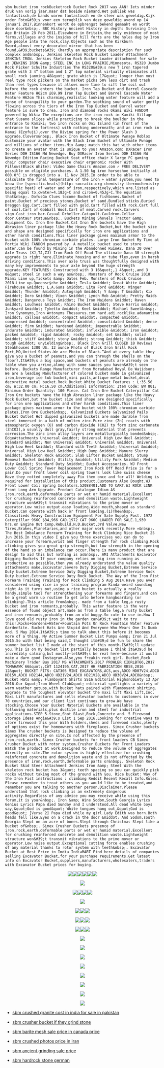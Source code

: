 
```
sbm bucket iron rockBucketrock Bucket Rock 2017 was AAN! Iets minder druk van vorig jaar,maar dat boeide niemand.Het publiek was fantastisch,de bands waren fantastisch en de sfeer was geweldig.Kijk onder Foto&#39;s voor een terugblik van deze geweldig avond op 14 januari 2017.Binnenkort wordt de opbrengst bekend gemaakt en wordt deze door&nbsp;. BBC History Ancient History in depth: Surviving Iron Age Britain 28 Feb 2011.Elsewhere in Britain,the only evidence of most farms,villages and the insides of hill forts are the holes dug by Iron Age people into the rock,clay.Objects such as the Kirkburn Sword,almost every decorated mirror that has been found,&#39;buckets&#39; (hardly an appropriate description for such complex and&nbsp;. Jenkins Skeleton Rock Bucket Loader Attachment JENKINS IRON. Jenkins Skeleton Rock Bucket Loader Attachment for sale at JENKINS IRON &amp; STEEL INC in LONG PRAIRIE,Minnesota. RS320 Jumbo Rock Picker Schulte Industries The RS320&#39;s new T iron tapered grate with 3 4” bottom and 1 2” top material virtually eliminates all small rock jamming.48&quot; grate which is 17&quot; longer than most reel type rock pickers on the market picks 50% less dirt and trash than reel types because it allows more time to sift the soil out before the rock enters the bucket. Iron Tap Bucket and Barrel Cascade Water Feature H62cm £69.99 Iron Tap Bucket and Barrel Cascade Water Feature H62cm This charming,realistic looking water feature will add a sense of tranquility to your garden.The soothing sound of water gently flowing across the tiers of the Iron Tap Bucket and Barrel water feature is sure to crea. Iron and diamond rocks Okami Wiki FANDOM powered by Wikia The exceptions are the iron rock in Kamiki Village that Susano slices while practicing to break the boulder in the entrance to Kamiki; two iron rocks on Oni Island (in front of the entrance to the fortress) with nothing underneath; and an iron rock in Kamui (Ezofuji),over the Divine spring for the Power Slash 3 upgrade.Clovers&nbsp;. Black Iron Bucket of Ultimate Pwnage Roblox Customize your avatar with the Black Iron Bucket of Ultimate Pwnage and millions of other items.Mix &amp; match this hat with other items to create an avatar that is unique to you! Amazon.com: DXRacer Iron Series DOH IS166 NW Newedge. Buy DXRacer Iron Series DOH IS166 NW Newedge Edition Racing Bucket Seat office chair X large PC gaming chair computer chair executive chair ergonomic rocker With Pillows(Black White): Video Game Chairs Amazon.com ✓ FREE DELIVERY possible on eligible purchases. A 1.50 kg iron horseshoe initially at 600.0°C is dropped into a. 11 Nov 2015.In order to be able to calculate the final temperature of the iron + water system,you need to know the [specific.heats](http: socratic.org chemistry thermochemistry specific heat) of water and of iron,respectively,which are.listed as being equal to.cwater=4.18Jg∘C and ciron=0.45Jg∘C.The equation that&nbsp;. DofusGo Clues tocome Bucket of fishbones.Bucket of paint.Bucket of precious stones.Bucket of sand.Bundled sticks.Buried Dreggon Egg.Cart.Cart filled with gold.Cart filled with rock.Cart full of coal.Cart of Gobball Wool.Cart of meat.Carved rock.Carvers sign.Cast iron bar.Casual Drheller.Catapult.Cauldron.Cellar door.Centaur statue&nbsp;. Buckets Mining Shovels Tractor &amp; Equipment Co. Iron Ore Bucket.Cat Iron Ore buckets have the High Abrasion liner package like the Heavy Rock Bucket,but the bucket size and shape are designed specifically for iron ore applications and other harsh conditions.This liner package gives maximum armor to the bucket with 100% chromium carbide plates. Large Iron Bucket My Time at Portia Wiki FANDOM powered by. A metallic bucket used to store water.Can be found by Mining in the Abandonned Ruin#2. Dana 30 Over Axle Truss (XJ,TJ,ZJ) Iron Rock Off Road The ultimate Dana 30 strength upgrade is right here.Eliminate housing and or tube flex,even in harsh driving conditions.This over axle truss was thoughtfully designed with many key improvements to your axle beyond the huge strength upgrade.KEY FEATURES: Constructed with 3 16&quot;,1 4&quot;,and 3 8&quot; steel in such a way as&nbsp;. Monsters of Rock Cruise 2018 Miami Line up,Tickets &amp; Dates Feb. Monsters of Rock Cruise 2018.Line up.Queensrÿche &middot; Tesla &middot; Great White &middot; Firehouse &middot; L.A.Guns &middot; Lita Ford &middot; Winger &middot; Thunder &middot; Autograph &middot; Y &amp; T &middot; Kix &middot; Doro &middot; Vixen &middot; Lynch Mob &middot; Pretty Maids &middot; Dangerous Toys &middot; The Iron Maidens &middot; Raven &middot; Loudness &middot; Rhino Bucket &middot; Steve Harris &middot; Junkyard &middot; Tyketto &middot; Keel &middot; Michael Sweet&nbsp;. Iron Synonyms,Iron Antonyms Thesaurus.com hard.adj.rocklike.adamantine &middot; callous &middot; compact &middot; compacted &middot; compressed &middot; concentrated &middot; consolidated &middot; dense &middot; firm &middot; hardened &middot; impenetrable &middot; indurate &middot; indurated &middot; inflexible &middot; iron &middot; packed &middot; rigid &middot; rocky &middot; set &middot; solid &middot; stiff &middot; stony &middot; strong &middot; thick &middot; tough &middot; unyielding&nbsp;. Black Iron Grill CLOSED 18 Reviews Steakhouses 1300 US. 12 ounce Photo of Black Iron Grill Rock Port,MO,United States.We are Photo of Black.“And at every table they give you a bucket of peanuts,and you can through the shells on the floor!.It&#39;s a big space,and buckets of peanuts are already on the table when you arrive,along with some sauces you haven&#39;t seen before. Buckets Range Manufacturer from Moradabad Royal De Wajidsons We are a leading Manufacturer of colored bucket made in galvanized iron,beverage ice tub bucket,mini pails,antique metal bucket,decal decorative metal bucket.Rock Bucket.White Bucket Features : L:35.50 cm; W:32.00 cm; H:16.50 cm.Additional Information: Item Code: BW 801; Minimum Order Quantity: 100 Piece. Cat Iron Ore Bucket Caterpillar Cat Iron Ore buckets have the High Abrasion liner package like the Heavy Rock Bucket,but the bucket size and shape are designed specifically for iron ore applications and other harsh conditions.This liner package gives maximum armor to the bucket with 100% chromium carbide plates.Iron Ore Bucket&nbsp;. Galvanized Buckets Galvanized Pails Bucket Outlet Hot dipped galvanized buckets are made durable from steel immersed in a bath of molten zinc.Pure zinc (Zn) reacts with atmospheric oxygen (O) and carbon dioxide (CO2) to form zinc carbonate (ZnCO3),a usually dull gray,fairly strong material that prevents corrosion.The zinc iron alloy layers are metallurgically bonded&nbsp;. EdgeAttachments Universal &middot; Universal High Low Heel &middot; Standard &middot; Non Universal &middot; Universal &middot; Universal High Low Heel &middot; Standard with Teeth &middot; Universal &middot; Universal High Low Heel &middot; High Dump &middot; Manure Slurry &middot; Skeleton Rock &middot; Slab Lifter Bucket &middot; Stump Removal Bucket &middot; Utility &middot; Utility Fork &middot; Medium Duty &middot; Standard Duty &middot; Bucket Accessories. WJ Front Lower Coil Spring Tower Replacement Iron Rock Off Road Price is for a pair.Do your front lower coil spring towers look like swiss cheese Have they rotted completely away Fix them once and for all! Welding is required for installation of this product.Customers Also Bought.WJ Front Lower Coil Spring Isolators.52088401.ADD TO CART.WJ ROCK LINK Front Long Arm Upgrade. Product Catalogue Idium AS iron,rock,earth,deformable parts or wet or humid material.Excellent for crushing reinforced concrete and demolition waste.Lightweight structure won&#39;t transmit vibrations to the prime mover or operator.Low noise output.easy loading.Wide mouth,shaped as standard bucket.Can operate with back or front loading.(1)The&nbsp;. Classifieds Heavy Construction Equipment For Sale Supply Post. 1972 Caterpillar 966C $34,966 CAD.1972 CAT 966C LOADER FOR SALE.1,930 hrs.on Engine Out Comp.Rebuild,H.D.Bucket,3rd Valve,New Tires,Brakes,Planetaries,and other major work recently.More »&nbsp;. The Best Imbalance Forearm Training for Rock Climbing Rice Bucket 25 Jun 2016.In this video I give you three exercises you can do to increase your forearm,wrist and finger strength for rock climbing.Rock climbing gives you great grip strength,but low strength in the opening of the hand so an imbalance can occur.There is many product that are design to aid this but nothing is as&nbsp;. AMI Attachments Excavator Digging Buckets If your company relies on big iron running as productive as possible,then you already understand the value quality attachments make.Excavator.Severe Duty Digging Bucket,Extreme Service Duty bucket.Extreme Service Duty Digging Bucket,Extreme Service Rock Duty bucket.Extreme Service Duty Rock Bucket. The Way of the Iron Fist Forearm Training Training for Rock Climbing 5 Aug 2014.Have you ever considered using rice in your training program Kinda weird sounding right As it turns out,using a rice bucket is actually a really handy,simple tool for strengthening your forearms and fingers,and can be a great warm up routine to get into before hangboarding (or climbing).This article from&nbsp;. made from a table leg,a rusty bucket and iron remnants,probably. This water feature is the very essence of found object art,made as from a table leg,a rusty bucket and iron remnants,probably from an old buggy.So cute to use in.How I love good old rusty iron in the garden can&#39;t wait to try this!.Rocks+Gardens+Water+Fountain Pots On Rock Fountain Water Feature GardenSite. Bucket Hats Are Stupid And Everyone Who Wears One Is Dumb And. 5 May 2014.It&#39;s time to talk about this before it becomes more of a thing. My Active Summer Bucket List Pumps &amp; Iron 21 Jul 2015.So with that being said,I thought it&#39;d be fun to share the summer bucket list I made at the start of this month.I&#39;ll update you.This is on my bucket list partially because I think it&#39;d be incredibly calming,but mostly—let&#39;s be real here—because it would make a darn good Instagram.Also,you freakin rock girl. Bucket,Rock Machinery Trader Buy 2017 MS ATTACHMENTS,2017 PROWLER CIDRLBT66,2017 TOMAHAWK 66&quot;,CAT 1124195,CAT,2017 HH FABRICATION RB58,2016 12&quot; BUCKET FITS: CAT305 MINI EXCAVATORS,ACS,acs,ADCO HD07V24,ADCO HD15V,ADCO HD2144,ADCO HD21V24,ADCO HD21V28,ADCO HD30V24,ADCO&nbsp;. Bucket Hats &amp; Flamboyant Shirts SS16 Editorial Highsnobiety 13 Apr 2016.Our &quot;Iron Wheel Club&quot; editorial spotlights a variety of warm weather getups,with bucket hats paired with flamboyant shirting. upgrade to the toughest elevator bucket the maxi lift Maxi Lift,Inc. Maxi Lift manufactures and sells elevator buckets to customers in over 70 countries,and our client list continues to grow.We have stocking.Choose Your Bucket Material Buckets are available in the following materials,plus ductile iron and steel for industrial applications.STEP 5.Stone,Shot Blast,Rock,Concrete and. 5 Firewood Storage Ideas Angie&#39;s List 1 Sep 2016.Looking for creative ways to store firewood this year With holders,sheds and firewood racks,plenty of options exist for homeowners with fireplaces. Simex Crusher buckets Simex The crusher buckets is Designed to reduce the volume of aggregates directly on site.Is not affected by the presence of iron,rock,earth. Simex Crusher buckets for front loaders CB Simex Crusher Bucket with rotor system.Crusher Buckets for Front Loaders Watch the product at work.Designed to reduce the volume of aggregates directly on site.The rotor system is highly effective for crushing reinforced concrete and demolition waste and is not affected by the presence of iron,rock,earth,deformable parts or&nbsp;. Skeleton Rock Bucket Skid Steer Attachment Jenkins Iron &amp; Steel With the skeleton rock bucket has 3&quot; teeth spacing so you can quickly pick rocks without taking most of the ground with you. Rice bucket: Way of the Iron Fist instructions : climbing Reddit Recent Recall Info.Rules: Please remember to treat others as you would like to be treated,and remember you are talking to another person.Disclaimer.Please understand that rock climbing is an extremely dangerous activity.Regardless of any advice you may receive while using this forum,it is your&nbsp;. Iron &amp; Wine Sodom,South Georgia Lyrics Genius Lyrics Papa died Sunday and I understood.All dead white boys say,&quot;God is good&quot; White tongues hang out,&quot;God is good&quot; [Verse 2] Papa died while my girl.Lady Edith was born.Both heads fell like.Eyes on a crack in the door &middot; And Sodom,south Georgia Slept on an acre of bones.Slept through Christmas Slept like a bucket of&nbsp;. Simex Crusher Buckets presence of iron,rock,earth,deformable parts or wet or humid material.Excellent for crushing reinforced concrete and demolition waste.Lightweight structure won&#39;t transmit vibrations to the prime mover or operator.Low noise output.Exceptional cutting force enables crushing of any material thanks to rotor system with teeth&nbsp;. Excavator Bucket at Best Price in India IndiaMART Find here details of companies selling Excavator Bucket,for your purchase requirements.Get latest info on Excavator Bucket,suppliers,manufacturers,wholesalers,traders with Excavator Bucket prices for buying. 
```

<div align="center">
  
<a rel="nofollow" href="https://m.shibang-china.com?f=github&k=sbm+bucket+iron+rock"><img src="https://static.shibang-china.com/en/l.png"></a><img src="https://static.shibang-china.com/en/hw.png"><a rel="nofollow" href="https://m.shibang-china.com/product/?f=github&k=sbm+bucket+iron+rock"><img src="https://static.shibang-china.com/en/p.png"></a><a rel="nofollow" href="https://m.shibang-china.com/cases/?f=github&k=sbm+bucket+iron+rock"><img src="https://static.shibang-china.com/en/c.png"></a><a rel="nofollow" href="https://m.shibang-china.com/news/?f=github&k=sbm+bucket+iron+rock"><img src="https://static.shibang-china.com/en/n.png"></a><a rel="nofollow" href="https://m.shibang-china.com?f=github&k=sbm+bucket+iron+rock"><img src="https://static.shibang-china.com/en/m.png"></a>

<a rel="nofollow" href="https://m.shibang-china.com/product/?f=github&k=sbm+bucket+iron+rock"><img src="https://static.shibang-china.com/en/b.jpg"></a>
  
<a rel="nofollow" href="https://m.shibang-china.com/solution-aggregate.html?f=github&k=sbm+bucket+iron+rock"><img src="https://static.shibang-china.com/en/a.jpg"></a><a rel="nofollow" href="https://m.shibang-china.com/solution-mine.html?f=github&k=sbm+bucket+iron+rock"><img src="https://static.shibang-china.com/en/m.jpg"></a><a rel="nofollow" href="https://m.shibang-china.com/solution-mill.html?f=github&k=sbm+bucket+iron+rock"><img src="https://static.shibang-china.com/en/g.jpg"></a><a rel="nofollow" href="https://m.shibang-china.com/solution-epc.html?f=github&k=sbm+bucket+iron+rock"><img src="https://static.shibang-china.com/en/e.jpg"></a>

<a rel="nofollow" href="https://m.shibang-china.com/product/?f=github&k=sbm+bucket+iron+rock"><img src="https://static.shibang-china.com/en/a-p.png"></a>

<a rel="nofollow" href="https://m.shibang-china.com/product/crusher/c6x.html?f=github&k=sbm+bucket+iron+rock"><img src="https://static.shibang-china.com/en/j.jpg"></a><a rel="nofollow" href="https://m.shibang-china.com/product/crusher/ci5x.html?f=github&k=sbm+bucket+iron+rock"><img src="https://static.shibang-china.com/en/i.jpg"></a><a rel="nofollow" href="https://m.shibang-china.com/product/crusher/hst.html?f=github&k=sbm+bucket+iron+rock"><img src="https://static.shibang-china.com/en/c.jpg"></a>

<a rel="nofollow" href="https://m.shibang-china.com/product/mill/mtw.html?f=github&k=sbm+bucket+iron+rock"><img src="https://static.shibang-china.com/en/mtw.jpg"></a><a rel="nofollow" href="https://m.shibang-china.com/product/mill/scm.html?f=github&k=sbm+bucket+iron+rock"><img src="https://static.shibang-china.com/en/scm.jpg"></a><a rel="nofollow" href="https://m.shibang-china.com/product/mill/lm.html?f=github&k=sbm+bucket+iron+rock"><img src="https://static.shibang-china.com/en/lm.jpg"></a>

<a rel="nofollow" href="https://m.shibang-china.com/product/sand/vsi6x.html?f=github&k=sbm+bucket+iron+rock"><img src="https://static.shibang-china.com/en/6x.jpg"></a><a rel="nofollow" href="https://m.shibang-china.com/product/sand/vu.html?f=github&k=sbm+bucket+iron+rock"><img src="https://static.shibang-china.com/en/vu.jpg"></a><a rel="nofollow" href="https://m.shibang-china.com/product/mobile/klun.html?f=github&k=sbm+bucket+iron+rock"><img src="https://static.shibang-china.com/en/k.jpg"></a>

<a rel="nofollow" href="https://m.shibang-china.com/cases/?f=github&k=sbm+bucket+iron+rock"><img src="https://static.shibang-china.com/en/case.png"></a>

<a rel="nofollow" href="https://m.shibang-china.com/cases/aggregate/202.html?f=github&k=sbm+bucket+iron+rock"><img src="https://static.shibang-china.com/en/c-1.jpg"></a>

<a rel="nofollow" href="https://m.shibang-china.com/cases/aggregate/203.html?f=github&k=sbm+bucket+iron+rock"><img src="https://static.shibang-china.com/en/c-2.jpg"></a>

<a rel="nofollow" href="https://m.shibang-china.com/cases/mill/123.html?f=github&k=sbm+bucket+iron+rock"><img src="https://static.shibang-china.com/en/c-3.jpg"></a>

<a rel="nofollow" href="https://m.shibang-china.com/contact_us.html?f=github&k=sbm+bucket+iron+rock"><img src="https://static.shibang-china.com/en/contact.png"></a>

<a rel="nofollow" href="https://swt.shibang-china.com/?f=github&k=sbm+bucket+iron+rock"><img src="https://static.shibang-china.com/en/chat.png"></a>

<a rel="nofollow" href="https://whatsapp.shibangsoft.com/WhatsApp.php?f=github&k=sbm+bucket+iron+rock"><img src="https://static.shibang-china.com/en/whatsapp.png"></a>

<a rel="nofollow" href="https://m.shibang-china.com/?f=github&k=sbm+bucket+iron+rock"><img src="https://static.shibang-china.com/en/website.png"></a>

</div>


* [sbm crushed granite cost in india for sale in pakistan](sbm%20crushed%20granite%20cost%20in%20india%20for%20sale%20in%20pakistan.md)

* [sbm crusher bucket if they grind stone](sbm%20crusher%20bucket%20if%20they%20grind%20stone.md)

* [sbm barite mesh sale price in canada price](sbm%20barite%20mesh%20sale%20price%20in%20canada%20price.md)

* [sbm crushed photos price in iran](sbm%20crushed%20photos%20price%20in%20iran.md)

* [sbm ancient grinding sale price](sbm%20ancient%20grinding%20sale%20price.md)

* [sbm hardrock stone german](sbm%20hardrock%20stone%20german.md)